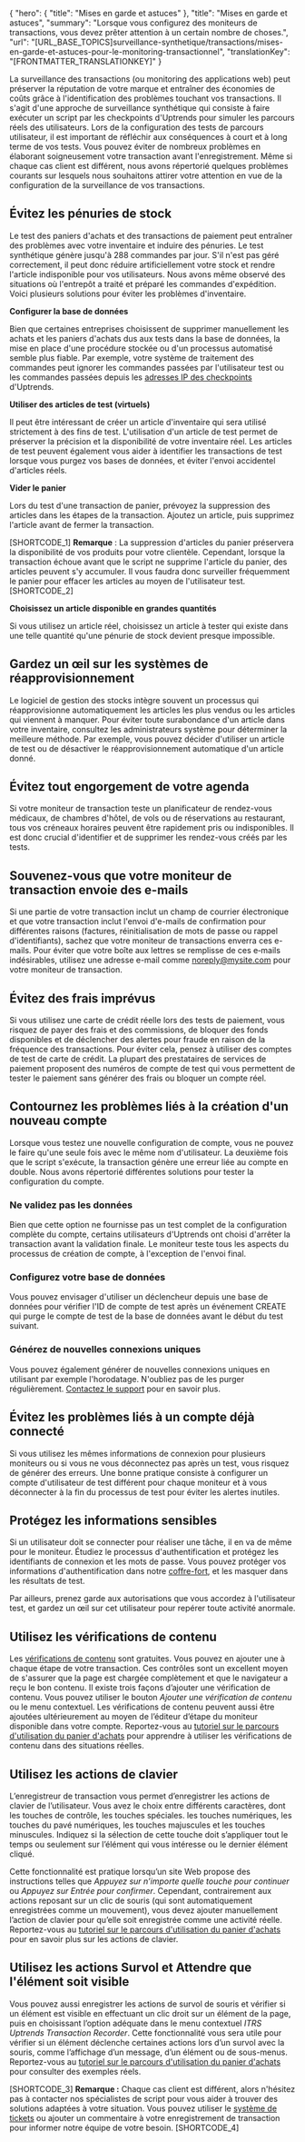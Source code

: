 {
  "hero": {
    "title": "Mises en garde et astuces"
  },
  "title": "Mises en garde et astuces",
  "summary": "Lorsque vous configurez des moniteurs de transactions, vous devez prêter attention à un certain nombre de choses.",
  "url": "[URL_BASE_TOPICS]surveillance-synthetique/transactions/mises-en-garde-et-astuces-pour-le-monitoring-transactionnel",
  "translationKey": "[FRONTMATTER_TRANSLATIONKEY]"
}

La surveillance des transactions (ou monitoring des applications web) peut préserver la réputation de votre marque et entraîner des économies de coûts grâce à l'identification des problèmes touchant vos transactions. Il s'agit d'une approche de surveillance synthétique qui consiste à faire exécuter un script par les checkpoints d'Uptrends pour simuler les parcours réels des utilisateurs. Lors de la configuration des tests de parcours utilisateur, il est important de réfléchir aux conséquences à court et à long terme de vos tests. Vous pouvez éviter de nombreux problèmes en élaborant soigneusement votre transaction avant l'enregistrement. Même si chaque cas client est différent, nous avons répertorié quelques problèmes courants sur lesquels nous souhaitons attirer votre attention en vue de la configuration de la surveillance de vos transactions.

## Évitez les pénuries de stock

Le test des paniers d'achats et des transactions de paiement peut entraîner des problèmes avec votre inventaire et induire des pénuries. Le test synthétique génère jusqu'à 288 commandes par jour. S'il n'est pas géré correctement, il peut donc réduire artificiellement votre stock et rendre l'article indisponible pour vos utilisateurs. Nous avons même observé des situations où l'entrepôt a traité et préparé les commandes d'expédition.  Voici plusieurs solutions pour éviter les problèmes d'inventaire.

**Configurer la base de données**

Bien que certaines entreprises choisissent de supprimer manuellement les achats et les paniers d'achats dus aux tests dans la base de données, la mise en place d'une procédure stockée ou d'un processus automatisé semble plus fiable. Par exemple, votre système de traitement des commandes peut ignorer les commandes passées par l'utilisateur test ou les commandes passées depuis les [adresses IP des checkpoints]([LINK_URL_1]) d'Uptrends.

**Utiliser des articles de test (virtuels)**

Il peut être intéressant de créer un article d'inventaire qui sera utilisé strictement à des fins de test. L'utilisation d'un article de test permet de préserver la précision et la disponibilité de votre inventaire réel. Les articles de test peuvent également vous aider à identifier les transactions de test lorsque vous purgez vos bases de données, et éviter l'envoi accidentel d'articles réels.

**Vider le panier**

Lors du test d'une transaction de panier, prévoyez la suppression des articles dans les étapes de la transaction. Ajoutez un article, puis supprimez l'article avant de fermer la transaction.

[SHORTCODE_1]
**Remarque** : La suppression d'articles du panier préservera la disponibilité de vos produits pour votre clientèle. Cependant, lorsque la transaction échoue avant que le script ne supprime l'article du panier, des articles peuvent s'y accumuler. Il vous faudra donc surveiller fréquemment le panier pour effacer les articles au moyen de l'utilisateur test.
[SHORTCODE_2]

**Choisissez un article disponible en grandes quantités**

Si vous utilisez un article réel, choisissez un article à tester qui existe dans une telle quantité qu'une pénurie de stock devient presque impossible.

## Gardez un œil sur les systèmes de réapprovisionnement

Le logiciel de gestion des stocks intègre souvent un processus qui réapprovisionne automatiquement les articles les plus vendus ou les articles qui viennent à manquer. Pour éviter toute surabondance d'un article dans votre inventaire, consultez les administrateurs système pour déterminer la meilleure méthode. Par exemple, vous pouvez décider d'utiliser un article de test ou de désactiver le réapprovisionnement automatique d'un article donné.

## Évitez tout engorgement de votre agenda

Si votre moniteur de transaction teste un planificateur de rendez-vous médicaux, de chambres d'hôtel, de vols ou de réservations au restaurant, tous vos créneaux horaires peuvent être rapidement pris ou indisponibles. Il est donc crucial d'identifier et de supprimer les rendez-vous créés par les tests.

## Souvenez-vous que votre moniteur de transaction envoie des e-mails

Si une partie de votre transaction inclut un champ de courrier électronique et que votre transaction inclut l'envoi d'e-mails de confirmation pour différentes raisons (factures, réinitialisation de mots de passe ou rappel d'identifiants), sachez que votre moniteur de transactions enverra ces e-mails. Pour éviter que votre boîte aux lettres se remplisse de ces e‑mails indésirables, utilisez une adresse e-mail comme noreply@mysite.com pour votre moniteur de transaction.

## Évitez des frais imprévus

Si vous utilisez une carte de crédit réelle lors des tests de paiement, vous risquez de payer des frais et des commissions, de bloquer des fonds disponibles et de déclencher des alertes pour fraude en raison de la fréquence des transactions. Pour éviter cela, pensez à utiliser des comptes de test de carte de crédit. La plupart des prestataires de services de paiement proposent des numéros de compte de test qui vous permettent de tester le paiement sans générer des frais ou bloquer un compte réel.

## Contournez les problèmes liés à la création d'un nouveau compte

Lorsque vous testez une nouvelle configuration de compte, vous ne pouvez le faire qu'une seule fois avec le même nom d'utilisateur. La deuxième fois que le script s'exécute, la transaction génère une erreur liée au compte en double. Nous avons répertorié différentes solutions pour tester la configuration du compte.

### Ne validez pas les données

Bien que cette option ne fournisse pas un test complet de la configuration complète du compte, certains utilisateurs d'Uptrends ont choisi d'arrêter la transaction avant la validation finale. Le moniteur teste tous les aspects du processus de création de compte, à l'exception de l'envoi final.

### Configurez votre base de données

Vous pouvez envisager d'utiliser un déclencheur depuis une base de données pour vérifier l'ID de compte de test après un événement CREATE qui purge le compte de test de la base de données avant le début du test suivant.

### Générez de nouvelles connexions uniques

Vous pouvez également générer de nouvelles connexions uniques en utilisant par exemple l'horodatage. N'oubliez pas de les purger régulièrement. [Contactez le support]([LINK_URL_2]) pour en savoir plus.

## Évitez les problèmes liés à un compte déjà connecté

Si vous utilisez les mêmes informations de connexion pour plusieurs moniteurs ou si vous ne vous déconnectez pas après un test, vous risquez de générer des erreurs. Une bonne pratique consiste à configurer un compte d'utilisateur de test différent pour chaque moniteur et à vous déconnecter à la fin du processus de test pour éviter les alertes inutiles.

## Protégez les informations sensibles

Si un utilisateur doit se connecter pour réaliser une tâche, il en va de même pour le moniteur. Étudiez le processus d'authentification et protégez les identifiants de connexion et les mots de passe. Vous pouvez protéger vos informations d'authentification dans notre [coffre-fort]([LINK_URL_3]), et les masquer dans les résultats de test.

Par ailleurs, prenez garde aux autorisations que vous accordez à l'utilisateur test, et gardez un œil sur cet utilisateur pour repérer toute activité anormale.

## Utilisez les vérifications de contenu

Les [vérifications de contenu]([LINK_URL_4]) sont gratuites. Vous pouvez en ajouter une à chaque étape de votre transaction. Ces contrôles sont un excellent moyen de s'assurer que la page est chargée complètement et que le navigateur a reçu le bon contenu. Il existe trois façons d’ajouter une vérification de contenu. Vous pouvez utiliser le bouton *Ajouter une vérification de contenu* ou le menu contextuel. Les vérifications de contenu peuvent aussi être ajoutées ultérieurement au moyen de l’éditeur d’étape du moniteur disponible dans votre compte. Reportez-vous au [tutoriel sur le parcours d'utilisation du panier d'achats]([LINK_URL_5]) pour apprendre à utiliser les vérifications de contenu dans des situations réelles.

## Utilisez les actions de clavier
L’enregistreur de transaction vous permet d’enregistrer les actions de clavier de l’utilisateur. Vous avez le choix entre différents caractères, dont les touches de contrôle, les touches spéciales. les touches numériques, les touches du pavé numériques, les touches majuscules et les touches minuscules. Indiquez si la sélection de cette touche doit s’appliquer tout le temps ou seulement sur l’élément qui vous intéresse ou le dernier élément cliqué.

Cette fonctionnalité est pratique lorsqu’un site Web propose des instructions telles que *Appuyez sur n’importe quelle touche pour continuer* ou *Appuyez sur Entrée pour confirmer*. Cependant, contrairement aux actions reposant sur un clic de souris (qui sont automatiquement enregistrées comme un mouvement), vous devez ajouter manuellement l’action de clavier pour qu’elle soit enregistrée comme une activité réelle. Reportez-vous au [tutoriel sur le parcours d'utilisation du panier d'achats]([LINK_URL_6]) pour en savoir plus sur les actions de clavier.

## Utilisez les actions Survol et Attendre que l'élément soit visible

Vous pouvez aussi enregistrer les actions de survol de souris et vérifier si un élément est visible en effectuant un clic droit sur un élément de la page, puis en choisissant l’option adéquate dans le menu contextuel *ITRS Uptrends Transaction Recorder*. Cette fonctionnalité vous sera utile pour vérifier si un élément déclenche certaines actions lors d’un survol avec la souris, comme l’affichage d’un message, d’un élément ou de sous-menus. Reportez-vous au [tutoriel sur le parcours d'utilisation du panier d'achats]([LINK_URL_7]) pour consulter des exemples réels.

[SHORTCODE_3]
**Remarque :** Chaque cas client est différent, alors n'hésitez pas à contacter nos spécialistes de script pour vous aider à trouver des solutions adaptées à votre situation. Vous pouvez utiliser le [système de tickets]([LINK_URL_8]) ou ajouter un commentaire à votre enregistrement de transaction pour informer notre équipe de votre besoin.
[SHORTCODE_4]
